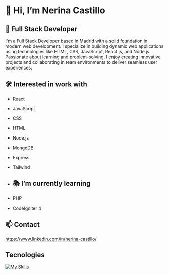 # 👋 Hi, I’m Nerina Castillo

## 🚀 Full Stack Developer
 I'm a Full Stack Developer based in Madrid with a solid foundation in modern web development. I specialize in building dynamic web applications using technologies like HTML, CSS, JavaScript, React.js, and Node.js. Passionate about learning and problem-solving, I enjoy creating innovative projects and collaborating in team environments to deliver seamless user experiences.

## 🛠️ Interested in work with
- React
- JavaScript
- CSS
- HTML
- Node.js
- MongoDB
- Express
- Tailwind

- ## 📚 I’m currently learning
- PHP
- CodeIgniter 4

## 📫 Contact
https://www.linkedin.com/in/nerina-castillo/

## Tecnologies
[![My Skills](https://skillicons.dev/icons?i=js,html,css,discord,github,react,mongodb,express,tailwind,nodejs,npm,vite,vscode,figma)](https://skillicons.dev)


<!---
NerinaHctz/NerinaHctz is a ✨ special ✨ repository because its `README.md` (this file) appears on your GitHub profile.
You can click the Preview link to take a look at your changes.
--->
